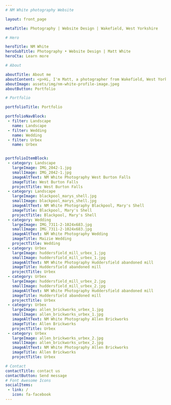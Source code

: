 ```yaml
---
# NM White photography Website

layout: front_page

metaTitle: Photography | Website Design | Wakefield, West Yorkshire

# Hero 

heroTitle: NM White
heroSubTitle: Photography • Website Design | Matt White
heroCta: Learn more

# About

aboutTitle: About me
aboutContent: <p>Hi, I'm Matt, a photographer from Wakefield, West Yorkshire. My passion is photography, capturing special moments, beautiful scenery or just candid images of life going by, I love to document and record these periods of time.</p><p>I enjoy all aspects of photography from landscape to wedding photography.</p><p>Having spent the last decade working on my technique, building confidence and having some amazing opportunies to build my skills, I now feel it's right to demonstrate the quality of my work and share with the public.</p><p>Please feel free to browse my portfolios and of course contact me if you wish to enquire about my photography services.</p>
aboutImage: assets/img/nm-white-profile-image.jpeg
aboutButton: Portfolio

# Portfolio

portfolioTitle: Portfolio

portfolioNavBlock:
 - filter: Landscape
   name: Landscape
 - filter: Wedding
   name: Wedding
 - filter: Urbex
   name: Urbex


portfolioItemBlock:
 - category: Landscape
   largeImage: IMG_2042-1.jpg
   smallImage: IMG_2042-1.jpg
   imageAltText: NM White Photography West Burton Falls
   imageTitle: West Burton Falls
   projectTitle: West Burton Falls
 - category: Landscape
   largeImage: blackpool_marys_shell.jpg
   smallImage: blackpool_marys_shell.jpg
   imageAltText: NM White Photography Blackpool, Mary's Shell
   imageTitle: Blackpool, Mary's Shell
   projectTitle: Blackpool, Mary's Shell
 - category: Wedding
   largeImage: IMG_7311-2-1024x683.jpg
   smallImage: IMG_7311-2-1024x683.jpg
   imageAltText: NM White Photography Wedding
   imageTitle: Maizie Wedding
   projectTitle: Wedding
 - category: Urbex
   largeImage: huddersfield_mill_urbex_1.jpg
   smallImage: huddersfield_mill_urbex_1.jpg
   imageAltText: NM White Photography Huddersfield abandoned mill
   imageTitle: Huddersfield abandoned mill
   projectTitle: Urbex
 - category: Urbex
   largeImage: huddersfield_mill_urbex_2.jpg
   smallImage: huddersfield_mill_urbex_2.jpg
   imageAltText: NM White Photography Huddersfield abandoned mill
   imageTitle: Huddersfield abandoned mill
   projectTitle: Urbex
 - category: Urbex
   largeImage: allen_brickworks_urbex_1.jpg
   smallImage: allen_brickworks_urbex_1.jpg
   imageAltText: NM White Photography Allen Brickworks
   imageTitle: Allen Brickworks
   projectTitle: Urbex
 - category: Urbex
   largeImage: allen_brickworks_urbex_2.jpg
   smallImage: allen_brickworks_urbex_2.jpg
   imageAltText: NM White Photography Allen Brickworks
   imageTitle: Allen Brickworks
   projectTitle: Urbex

# Contact
contactTitle: contact us
contactButton: Send message
# Font Awesome Icons
socialItems:
 - link: /
   icon: fa-facebook
---
```

